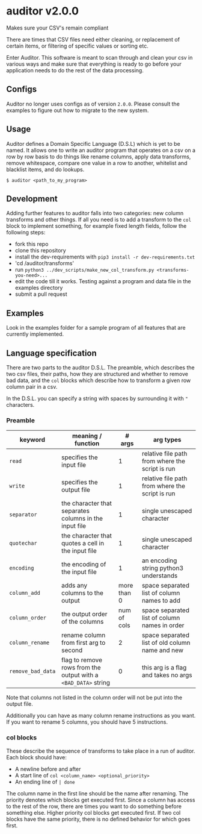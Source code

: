 # auditor v2.0.0
Makes sure your CSV's remain compliant

There are times that CSV files need either cleaning, or replacement of certain items, or filtering 
of specific values or sorting etc. 

Enter Auditor. This software is meant to scan through and clean your csv in various ways and make sure that
everything is ready to go before your application needs to do the rest of the data processing.

## Configs

Auditor no longer uses configs as of version `2.0.0`. Please consult the examples to figure out how to
migrate to the new system.

## Usage

Auditor defines a Domain Specific Language (D.S.L) which is yet to be named. It allows one to write an
auditor program that operates on a csv on a row by row basis to do things like rename columns, apply
data transforms, remove whitespace, compare one value in a row to another, whitelist and blacklist items,
and do lookups.

`$ auditor <path_to_my_program>`

## Development

Adding further features to auditor falls into two categories: new column transforms and other things.
If all you need is to add a transform to the `col` block to implement something, for example fixed length
fields, follow the following steps:

  * fork this repo
  * clone this repository
  * install the dev-requirements with `pip3 install -r dev-requirements.txt`
  * 'cd <repo-clone-directory>/auditor/transforms'
  * run `python3 ../dev_scripts/make_new_col_transform.py <transforms-you-need>...`
  * edit the code till it works. Testing against a program and data file in the examples directory
  * submit a pull request

## Examples

Look in the examples folder for a sample program of all features that are currently implemented.

## Language specification

There are two parts to the auditor D.S.L. The preamble, which describes the two csv files, their paths,
how they are structured and whether to remove bad data, and the `col` blocks which describe how to transform
a given row column pair in a csv.

In the D.S.L. you can specify a string with spaces by surrounding it with `"` characters.

### Preamble

| keyword           | meaning / function                                             |      # args | arg types                                       |
|-------------------|----------------------------------------------------------------|-------------|-------------------------------------------------|
| `read`            | specifies the input file                                       |           1 | relative file path from where the script is run |
| `write`           | specifies the output file                                      |           1 | relative file path from where the script is run |
| `separator`       | the character that separates columns in the input file         |           1 | single unescaped character                      |
| `quotechar`       | the character that quotes a cell in the input file             |           1 | single unescaped character                      |
| `encoding`        | the encoding of the input file                                 |           1 | an encoding string python3 understands          |
| `column_add`      | adds any columns to the output                                 | more than 0 | space separated list of column names to add     |
| `column_order`    | the output order of the columns                                | num of cols | space separated list of column names in order   |
| `column_rename`   | rename column from first arg to second                         |           2 | space separated list of old column name and new |
| `remove_bad_data` | flag to remove rows from the output with a `<BAD_DATA>` string |           0 | this arg is a flag and takes no args            |

Note that columns not listed in the column order will not be put into the output file.

Additionally you can have as many column rename instructions as you want. If you want to rename 5 columns, you should have 5 instructions.

### col blocks

These describe the sequence of transforms to take place in a run of auditor. Each block should have:
  * A newline before and after
  * A start line of `col <column_name> <optional_priority>`
  * An ending line of `| done`
  
The column name in the first line should be the name after renaming. The priority denotes which blocks get executed first.
Since a column has access to the rest of the row, there are times you want to do something before something else.
Higher priority col blocks get executed first. If two col blocks have the same priority, there is no defined behavior for
which goes first.
